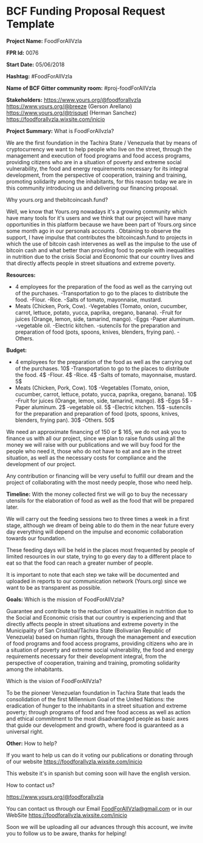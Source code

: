 
# BCF Funding Proposal Request Template

**Project Name:**
FoodForAllVzla

**FPR Id:**
0076

**Start Date:**
05/06/2018

**Hashtag:**
#FoodForAllVzla

**Name of BCF Gitter community room:**
#proj-foodForAllVzla

**Stakeholders:**
https://www.yours.org/@foodforallvzla
https://www.yours.org/@breeze (Gerson Arellano)
https://www.yours.org/@trisquel (Herman Sanchez)
https://foodforallvzla.wixsite.com/inicio

**Project Summary:**
What is FoodForAllvzla?

We are the first foundation in the Tachira State / Venezuela that by means of cryptocurrency we want to help people who live on the street, through the management and execution of food programs and food access programs, providing citizens who are in a situation of poverty and extreme social vulnerability, the food and energy requirements necessary for its integral development, from the perspective of cooperation, training and training, promoting solidarity among the inhabitants, for this reason today we are in this community introducing us and delivering our financing proposal.

Why yours.org and thebitcoincash.fund?

Well, we know that Yours.org nowadays it&#39;s a growing community which have many tools for it&#39;s users and we think that our project will have many opportunities in this platform because we have been part of Yours.org since some month ago in our personals accounts . Obtaining to observe the support, I have impulse that contributes the bitcoincash.fund to projects in which the use of bitcoin cash intervenes as well as the impulse to the use of bitcoin cash and what better than providing food to people with inequalities in nutrition due to the crisis Social and Economic that our country lives and that directly affects people in street situations and extreme poverty.


**Resources:**
- 4 employees for the preparation of the food as well as the carrying out of the purchases.
-Transportation to go to the places to distribute the food.
-Flour.
-Rice.
-Salts of tomato, mayonnaise, mustard.
- Meats (Chicken, Pork, Cow).
-Vegetables (Tomato, onion, cucumber, carrot, lettuce, potato, yucca, paprika, oregano, banana).
-Fruit for juices (Orange, lemon, side, tamarind, mango).
-Eggs
-Paper aluminum.
-vegetable oil.
-Electric kitchen.
-sutencils for the preparation and preparation of food (pots, spoons, knives, blenders, frying pan).
-Others.

**Budget:**
- 4 employees for the preparation of the food as well as the carrying out of the purchases. 10$
-Transportation to go to the places to distribute the food. 4$
-Flour. 4$
-Rice. 4$
-Salts of tomato, mayonnaise, mustard. 5$
- Meats (Chicken, Pork, Cow). 10$
-Vegetables (Tomato, onion, cucumber, carrot, lettuce, potato, yucca, paprika, oregano, banana). 10$
-Fruit for juices (Orange, lemon, side, tamarind, mango). 8$
-Eggs 5$
-Paper aluminum. 2$
-vegetable oil.  5$
-Electric kitchen.  15$
-sutencils for the preparation and preparation of food (pots, spoons, knives, blenders, frying pan). 30$
-Others.  50$

We need an approximate financing of 150 or $ 165, we do not ask you to finance us with all our project, since we plan to raise funds using all the money we will raise with our publications and we will buy food for the people who need it, those who do not have to eat and are in the street situation, as well as the necessary costs for compliance and the development of our project.

Any contribution or financing will be very useful to fulfill our dream and the project of collaborating with the most needy people, those who need help.

**Timeline:**
With the money collected first we will go to buy the necessary utensils for the elaboration of food as well as the food that will be prepared later.

We will carry out the feeding sessions two to three times a week in a first stage, although we dream of being able to do them in the near future every day everything will depend on the impulse and economic collaboration towards our foundation.

These feeding days will be held in the places most frequented by people of limited resources in our state, trying to go every day to a different place to eat so that the food can reach a greater number of people.

It is important to note that each step we take will be documented and uploaded in reports to our communication network (Yours.org) since we want to be as transparent as possible.

**Goals:**
Which is the mission of FoodForAllVzla?

Guarantee and contribute to the reduction of inequalities in nutrition due to the Social and Economic crisis that our country is experiencing and that directly affects people in street situations and extreme poverty in the Municipality of San Cristóbal/Táchira State (Bolivarian Republic of Venezuela)  based on human rights, through the management and execution of food programs and food access programs, providing citizens who are in a situation of poverty and extreme social vulnerability, the food and energy requirements necessary for their development integral, from the perspective of cooperation, training and training, promoting solidarity among the inhabitants.

Which is the vision of FoodForAllVzla?

To be the pioneer Venezuelan foundation in Tachira State that leads the consolidation of the first Millennium Goal of the United Nations: the eradication of hunger to the inhabitants in a street situation and extreme poverty; through programs of food and free food access as well as action and ethical commitment to the most disadvantaged people as basic axes that guide our development and growth, where food is guaranteed as a universal right.

**Other:**
How to help? 

If you want to help us can do it voting our publications or donating through of our website https://foodforallvzla.wixsite.com/inicio

This website it&#39;s in spanish but coming soon will have the english version.

How to contact us?

https://www.yours.org/@foodforallvzla

You can contact us through our Email FoodForAllVzla@gmail.com or in our WebSite https://foodforallvzla.wixsite.com/inicio

Soon we will be uploading all our advances through this account, we invite you to follow us to be aware, thanks for helping! 

